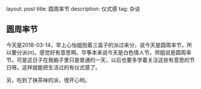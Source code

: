 layout: post
title: 圆周率节
description: 仪式感
tag: 杂谈

## 圆周率节

今天是2018-03-14，早上心怡姐抱着三盒子的派过来分，说今天是圆周率节，所以要分派(π)。感觉好有意思啊。华筝本来说今天是白色情人节，师姐说是圆周率节。可是这日子在我脑子里只是普通的一天，以后也要多学着关注这些有意思的节日呀。这样就能把生活过的有仪式感了。

另，吃到了抹茶味的派，很开心哟。